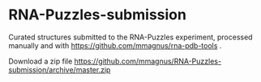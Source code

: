 # RNA-Puzzles-submission

Curated structures submitted to the RNA-Puzzles experiment, processed manually and with https://github.com/mmagnus/rna-pdb-tools .

Download a zip file https://github.com/mmagnus/RNA-Puzzles-submission/archive/master.zip 

